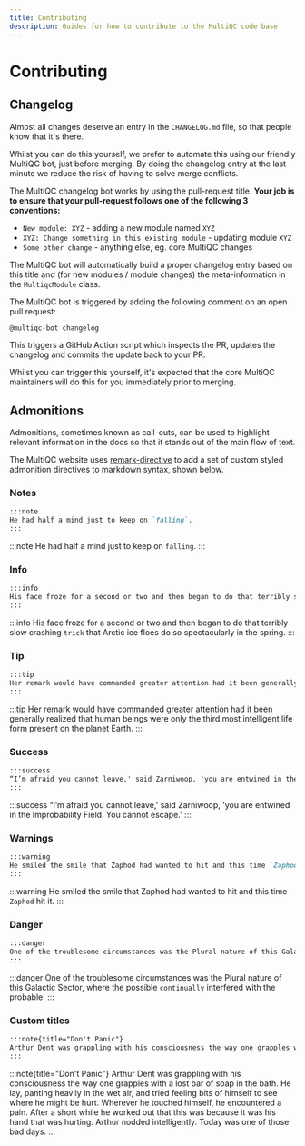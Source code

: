 ```yaml
---
title: Contributing
description: Guides for how to contribute to the MultiQC code base
---
```


# Contributing

## Changelog

Almost all changes deserve an entry in the `CHANGELOG.md` file,
so that people know that it's there.

Whilst you can do this yourself, we prefer to automate this using our
friendly MultiQC bot, just before merging. By doing the changelog entry
at the last minute we reduce the risk of having to solve merge conflicts.

The MultiQC changelog bot works by using the pull-request title.
**Your job is to ensure that your pull-request follows one of the following 3 conventions:**

- `New module: XYZ` - adding a new module named `XYZ`
- `XYZ: Change something in this existing module` - updating module `XYZ`
- `Some other change` - anything else, eg. core MultiQC changes

The MultiQC bot will automatically build a proper changelog entry based on this title
and (for new modules / module changes) the meta-information in the `MultiqcModule` class.

The MultiQC bot is triggered by adding the following comment on an open pull request:

```md
@multiqc-bot changelog
```

This triggers a GitHub Action script which inspects the PR, updates the changelog
and commits the update back to your PR.

Whilst you can trigger this yourself, it's expected that the core MultiQC
maintainers will do this for you immediately prior to merging.

## Admonitions

Admonitions, sometimes known as call-outs, can be used to highlight relevant information in the docs so that it stands out of the main flow of text.

The MultiQC website uses [remark-directive](https://github.com/remarkjs/remark-directive) to add a set of custom styled admonition directives to markdown syntax, shown below.

### Notes

```md
:::note
He had half a mind just to keep on `falling`.
:::
```

:::note
He had half a mind just to keep on `falling`.
:::

### Info

```md
:::info
His face froze for a second or two and then began to do that terribly slow crashing `trick` that Arctic ice floes do so spectacularly in the spring.
:::
```

:::info
His face froze for a second or two and then began to do that terribly slow crashing `trick` that Arctic ice floes do so spectacularly in the spring.
:::

### Tip

```md
:::tip
Her remark would have commanded greater attention had it been generally realized that human beings were only the third most intelligent life form present on the planet Earth.
:::
```

:::tip
Her remark would have commanded greater attention had it been generally realized that human beings were only the third most intelligent life form present on the planet Earth.
:::

### Success

```md
:::success
“I’m afraid you cannot leave,' said Zarniwoop, 'you are entwined in the Improbability Field. You cannot escape.'
:::
```

:::success
“I’m afraid you cannot leave,' said Zarniwoop, 'you are entwined in the Improbability Field. You cannot escape.'
:::

### Warnings

```md
:::warning
He smiled the smile that Zaphod had wanted to hit and this time `Zaphod` hit it.
:::
```

:::warning
He smiled the smile that Zaphod had wanted to hit and this time `Zaphod` hit it.
:::

### Danger

```md
:::danger
One of the troublesome circumstances was the Plural nature of this Galactic Sector, where the possible `continually` interfered with the probable.
:::
```

:::danger
One of the troublesome circumstances was the Plural nature of this Galactic Sector, where the possible `continually` interfered with the probable.
:::

### Custom titles

```md
:::note{title="Don't Panic"}
Arthur Dent was grappling with his consciousness the way one grapples with a lost bar of soap in the bath. He lay, panting heavily in the wet air, and tried feeling bits of himself to see where he might be hurt. Wherever he touched himself, he encountered a pain. After a short while he worked out that this was because it was his hand that was hurting. Arthur nodded intelligently. Today was one of those bad days.
:::
```

:::note{title="Don't Panic"}
Arthur Dent was grappling with his consciousness the way one grapples with a lost bar of soap in the bath. He lay, panting heavily in the wet air, and tried feeling bits of himself to see where he might be hurt. Wherever he touched himself, he encountered a pain. After a short while he worked out that this was because it was his hand that was hurting. Arthur nodded intelligently. Today was one of those bad days.
:::
